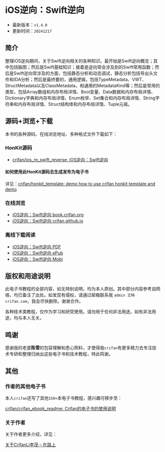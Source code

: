 # iOS逆向：Swift逆向

* 最新版本：`v1.4.0`
* 更新时间：`20241217`

## 简介

整理iOS逆向期间，关于Swift逆向相关的各种知识。最开始是Swift逆向概览；其中包括脑图；然后是Swift基础知识；接着是逆向常会涉及到的Swift常用函数；然后是Swift逆向常涉及的方面，包括静态分析和动态调试，静态分析包括导出头文件和IDA分析；然后是最终要的，通用逻辑，包括TypeMetadata、VWT、StructMetadata以及ClassMetadata，和通用的MetadataKind等；然后是常用的类型，包括Array数组和内存布局详情、Bool变量、Data数据和内存布局详情、Dictionary字典和内存布局详情、Enum枚举、Set集合和内存布局详情、String字符串和内存布局详情、Struct结构体和内存布局详情、Tuple元祖。

## 源码+浏览+下载

本书的各种源码、在线浏览地址、多种格式文件下载如下：

### HonKit源码

* [crifan/ios_re_swift_reverse: iOS逆向：Swift逆向](https://github.com/crifan/ios_re_swift_reverse)

#### 如何使用此HonKit源码去生成发布为电子书

详见：[crifan/honkit_template: demo how to use crifan honkit template and demo](https://github.com/crifan/honkit_template)

### 在线浏览

* [iOS逆向：Swift逆向 book.crifan.org](https://book.crifan.org/books/ios_re_swift_reverse/website/)
* [iOS逆向：Swift逆向 crifan.github.io](https://crifan.github.io/ios_re_swift_reverse/website/)

### 离线下载阅读

* [iOS逆向：Swift逆向 PDF](https://book.crifan.org/books/ios_re_swift_reverse/pdf/ios_re_swift_reverse.pdf)
* [iOS逆向：Swift逆向 ePub](https://book.crifan.org/books/ios_re_swift_reverse/epub/ios_re_swift_reverse.epub)
* [iOS逆向：Swift逆向 Mobi](https://book.crifan.org/books/ios_re_swift_reverse/mobi/ios_re_swift_reverse.mobi)

## 版权和用途说明

此电子书教程的全部内容，如无特别说明，均为本人原创。其中部分内容参考自网络，均已备注了出处。如发现有侵权，请通过邮箱联系我 `admin 艾特 crifan.com`，我会尽快删除。谢谢合作。

各种技术类教程，仅作为学习和研究使用。请勿用于任何非法用途。如有非法用途，均与本人无关。

## 鸣谢

感谢我的老婆**陈雪**的包容理解和悉心照料，才使得我`crifan`有更多精力去专注技术专研和整理归纳出这些电子书和技术教程，特此鸣谢。

## 其他

### 作者的其他电子书

本人`crifan`还写了其他`150+`本电子书教程，感兴趣可移步至：

[crifan/crifan_ebook_readme: Crifan的电子书的使用说明](https://github.com/crifan/crifan_ebook_readme)

### 关于作者

关于作者更多介绍，详见：

[关于CrifanLi李茂 – 在路上](https://www.crifan.org/about/)
